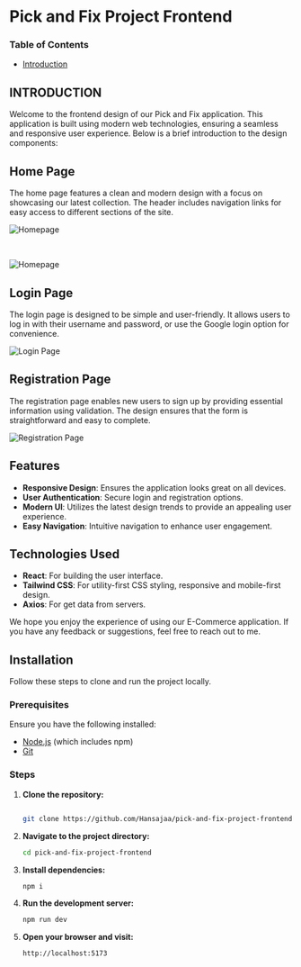 # Pick and Fix Project Frontend

### Table of Contents

- [Introduction](#introduction)

## INTRODUCTION

Welcome to the frontend design of our Pick and Fix application. This application is built using modern web technologies, ensuring a seamless and responsive user experience. Below is a brief introduction to the design components:

## Home Page

The home page features a clean and modern design with a focus on showcasing our latest collection. The header includes navigation links for easy access to different sections of the site.

![Homepage](public/screenshot2.png)

&nbsp;

![Homepage](public/screenshot3.png)

## Login Page

The login page is designed to be simple and user-friendly. It allows users to log in with their username and password, or use the Google login option for convenience.

![Login Page](public/screenshot1.png)

## Registration Page

The registration page enables new users to sign up by providing essential information using validation. The design ensures that the form is straightforward and easy to complete.

![Registration Page](public/screenshot4.png)

## Features

- **Responsive Design**: Ensures the application looks great on all devices.
- **User Authentication**: Secure login and registration options.
- **Modern UI**: Utilizes the latest design trends to provide an appealing user experience.
- **Easy Navigation**: Intuitive navigation to enhance user engagement.

## Technologies Used

- **React**: For building the user interface.
- **Tailwind CSS**: For utility-first CSS styling, responsive and mobile-first design.
- **Axios**: For get data from servers.

We hope you enjoy the experience of using our E-Commerce application. If you have any feedback or suggestions, feel free to reach out to me.

## Installation
Follow these steps to clone and run the project locally.

### Prerequisites
Ensure you have the following installed:
- [Node.js](https://nodejs.org/) (which includes npm)
- [Git](https://git-scm.com/)

### Steps
1. **Clone the repository:**
   ```bash
   
   git clone https://github.com/Hansajaa/pick-and-fix-project-frontend.git

2. **Navigate to the project directory:**
    ```bash
    cd pick-and-fix-project-frontend
    
3. **Install dependencies:**
    ```bash
    npm i
    
4. **Run the development server:**
   ```bash
   npm run dev
   
5. **Open your browser and visit:**
   ```bash
   http://localhost:5173


